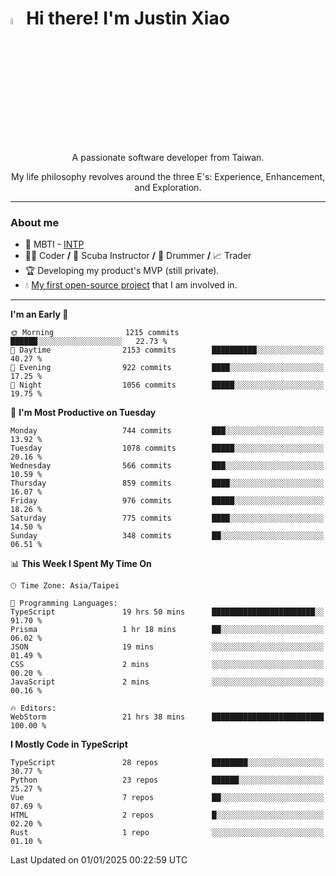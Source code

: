 # <img src="https://media.giphy.com/media/hvRJCLFzcasrR4ia7z/giphy.gif" width="5%">Hi there! I'm Justin Xiao
<p align="center">A passionate software developer from Taiwan.  </p>
<p align="center">My life philosophy revolves around the three E's: Experience, Enhancement, and Exploration.</p>

---
### About me
- 👀 MBTI - [INTP](https://www.16personalities.com/intp-personality)
- 👨‍💻 Coder **/** 🤿 Scuba Instructor **/** 🥁 Drummer **/** 📈 Trader
- 🏆 Developing my product's MVP (still private).
- 💧 [My first open-source project](https://github.com/Game-as-a-Service/Game-Lobby-Web) that I am involved in.

---
<!--START_SECTION:waka-->
**I'm an Early 🐤** 

```text
🌞 Morning                1215 commits        ██████░░░░░░░░░░░░░░░░░░░   22.73 % 
🌆 Daytime                2153 commits        ██████████░░░░░░░░░░░░░░░   40.27 % 
🌃 Evening                922 commits         ████░░░░░░░░░░░░░░░░░░░░░   17.25 % 
🌙 Night                  1056 commits        █████░░░░░░░░░░░░░░░░░░░░   19.75 % 
```
📅 **I'm Most Productive on Tuesday** 

```text
Monday                   744 commits         ███░░░░░░░░░░░░░░░░░░░░░░   13.92 % 
Tuesday                  1078 commits        █████░░░░░░░░░░░░░░░░░░░░   20.16 % 
Wednesday                566 commits         ███░░░░░░░░░░░░░░░░░░░░░░   10.59 % 
Thursday                 859 commits         ████░░░░░░░░░░░░░░░░░░░░░   16.07 % 
Friday                   976 commits         █████░░░░░░░░░░░░░░░░░░░░   18.26 % 
Saturday                 775 commits         ████░░░░░░░░░░░░░░░░░░░░░   14.50 % 
Sunday                   348 commits         ██░░░░░░░░░░░░░░░░░░░░░░░   06.51 % 
```


📊 **This Week I Spent My Time On** 

```text
🕑︎ Time Zone: Asia/Taipei

💬 Programming Languages: 
TypeScript               19 hrs 50 mins      ███████████████████████░░   91.70 % 
Prisma                   1 hr 18 mins        ██░░░░░░░░░░░░░░░░░░░░░░░   06.02 % 
JSON                     19 mins             ░░░░░░░░░░░░░░░░░░░░░░░░░   01.49 % 
CSS                      2 mins              ░░░░░░░░░░░░░░░░░░░░░░░░░   00.20 % 
JavaScript               2 mins              ░░░░░░░░░░░░░░░░░░░░░░░░░   00.16 % 

🔥 Editors: 
WebStorm                 21 hrs 38 mins      █████████████████████████   100.00 % 
```

**I Mostly Code in TypeScript** 

```text
TypeScript               28 repos            ████████░░░░░░░░░░░░░░░░░   30.77 % 
Python                   23 repos            ██████░░░░░░░░░░░░░░░░░░░   25.27 % 
Vue                      7 repos             ██░░░░░░░░░░░░░░░░░░░░░░░   07.69 % 
HTML                     2 repos             █░░░░░░░░░░░░░░░░░░░░░░░░   02.20 % 
Rust                     1 repo              ░░░░░░░░░░░░░░░░░░░░░░░░░   01.10 % 
```




 Last Updated on 01/01/2025 00:22:59 UTC
<!--END_SECTION:waka-->
